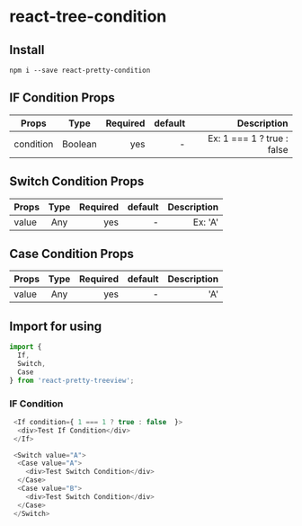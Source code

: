 # react-tree-condition

## Install
```
npm i --save react-pretty-condition
```

## IF Condition Props

| Props        | Type         | Required  | default  | Description  |
| ------------- |:-------------:| -----:| -----:| -----:|
| condition      | Boolean | yes | - | Ex: 1 === 1 ? true : false |

## Switch Condition Props

| Props        | Type         | Required  | default  | Description  |
| ------------- |:-------------:| -----:| -----:| -----:|
| value      | Any | yes | - | Ex: 'A' |

## Case Condition Props

| Props        | Type         | Required  | default  | Description  |
| ------------- |:-------------:| -----:| -----:| -----:|
| value      | Any | yes | - | 'A'  |

## Import for using

```javascript
import {
  If,
  Switch,
  Case
} from 'react-pretty-treeview';
```

### IF Condition

```javascript
 <If condition={ 1 === 1 ? true : false  }>
  <div>Test If Condition</div>
 </If>

 <Switch value="A">
  <Case value="A">
    <div>Test Switch Condition</div>
  </Case>
  <Case value="B">
    <div>Test Switch Condition</div>
  </Case>
 </Switch>
```
